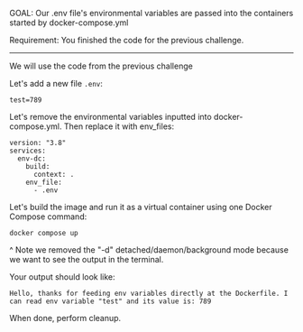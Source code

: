 GOAL: Our .env file's environmental variables are passed into the containers started by docker-compose.yml

Requirement: You finished the code for the previous challenge.

---

We will use the code from the previous challenge

Let's add a new file `.env`:
```
test=789
```

Let's remove the environmental variables inputted into docker-compose.yml. Then replace it with env_files:
```
version: "3.8"
services:
  env-dc:
    build:
      context: .
    env_file:
      - .env
```

Let's build the image and run it as a virtual container using one Docker Compose command:
```
docker compose up
```
^ Note we removed the "-d" detached/daemon/background mode because we want to see the output in the terminal.

Your output should look like:
```
Hello, thanks for feeding env variables directly at the Dockerfile. I can read env variable "test" and its value is: 789
```

When done, perform cleanup.